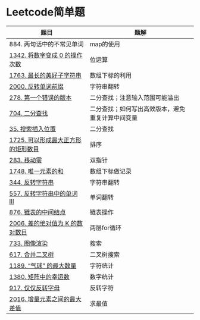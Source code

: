 # Leetcode简单题

| 题目                                                         | 题解                                             |
| ------------------------------------------------------------ | ------------------------------------------------ |
| 884. 两句话中的不常见单词                                    | map的使用                                        |
| [1342. 将数字变成 0 的操作次数](https://leetcode-cn.com/problems/number-of-steps-to-reduce-a-number-to-zero/) | 位运算                                           |
| [1763. 最长的美好子字符串](https://leetcode-cn.com/problems/longest-nice-substring/) | 数组下标的利用                                   |
| [2000. 反转单词前缀](https://leetcode-cn.com/problems/reverse-prefix-of-word/) | 字符串翻转                                       |
| [278. 第一个错误的版本](https://leetcode-cn.com/problems/first-bad-version/) | 二分查找；注意输入范围可能溢出                   |
| [704. 二分查找](https://leetcode-cn.com/problems/binary-search/) | 二分查找；如何写出高效版本，避免重复计算中间变量 |
| [35. 搜索插入位置](https://leetcode-cn.com/problems/search-insert-position/) | 二分查找                                         |
| [1725. 可以形成最大正方形的矩形数目](https://leetcode-cn.com/problems/number-of-rectangles-that-can-form-the-largest-square/) | 排序                                             |
| [283. 移动零](https://leetcode-cn.com/problems/move-zeroes/) | 双指针                                           |
| [1748. 唯一元素的和](https://leetcode-cn.com/problems/sum-of-unique-elements/) | 数组下标做记录                                   |
| [344. 反转字符串](https://leetcode-cn.com/problems/reverse-string/) | 字符串翻转                                       |
| [557. 反转字符串中的单词 III](https://leetcode-cn.com/problems/reverse-words-in-a-string-iii/) | 单词翻转                                         |
| [876. 链表的中间结点](https://leetcode-cn.com/problems/middle-of-the-linked-list/) | 链表操作                                         |
| [2006. 差的绝对值为 K 的数对数目](https://leetcode-cn.com/problems/count-number-of-pairs-with-absolute-difference-k/) | 两层for循环                                      |
| [733. 图像渲染](https://leetcode-cn.com/problems/flood-fill/) | 搜索                                             |
| [617. 合并二叉树](https://leetcode-cn.com/problems/merge-two-binary-trees/) | 二叉树搜索                                       |
| [1189. “气球” 的最大数量](https://leetcode-cn.com/problems/maximum-number-of-balloons/) | 字符统计                                         |
| [1380. 矩阵中的幸运数](https://leetcode-cn.com/problems/lucky-numbers-in-a-matrix/) | 数字统计                                         |
| [917. 仅仅反转字母](https://leetcode-cn.com/problems/reverse-only-letters/) | 反转字符                                         |
| [2016. 增量元素之间的最大差值](https://leetcode-cn.com/problems/maximum-difference-between-increasing-elements/) | 求最值                                           |

